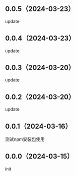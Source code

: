 ## 0.0.5（2024-03-23）
update
## 0.0.4（2024-03-23）
update
## 0.0.3（2024-03-20）
update
## 0.0.2（2024-03-20）
update
## 0.0.1（2024-03-16）
测试npm安装包使用
## 0.0.0（2024-03-15）
init
